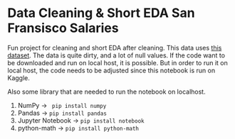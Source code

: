# Data Cleaning & Short EDA San Fransisco Salaries
Fun project for cleaning and short EDA after cleaning. This data uses [this dataset](https://www.kaggle.com/datasets/kaggle/sf-salaries).
The data is quite dirty, and a lot of null values.
If the code want to be downloaded and run on local host, it is possible. But in order to run it on local host, the code needs to be adjusted since this notebook is run on Kaggle.

Also some library that are needed to run the notebook on localhost.
1. NumPy -> ``` pip install numpy```
3. Pandas -> ```pip install pandas```
5. Jupyter Notebook -> ```pip install notebook```
6. python-math -> ```pip install python-math```
